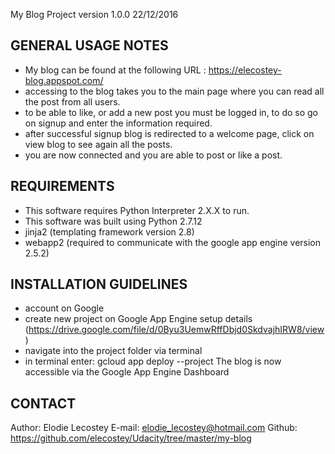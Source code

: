 My Blog Project version 1.0.0 22/12/2016

GENERAL USAGE NOTES
-------------------------------------------------------------------------------
- My blog can be found at the following URL : https://elecostey-blog.appspot.com/
- accessing to the blog takes you to the main page where you can read all the post from all users.
- to be able to like, or add a new post you must be logged in, to do so go on signup and enter the information required.
- after successful signup blog is redirected to a welcome page,  click on view blog to see again all the posts.
- you are now connected and you are able to post or like a post.

REQUIREMENTS
-------------------------------------------------------------------------------
- This software requires Python Interpreter 2.X.X to run.
- This software was built using Python 2.7.12
- jinja2 (templating framework version 2.8)
- webapp2 (required to communicate with the google app engine version 2.5.2)


INSTALLATION GUIDELINES
-------------------------------------------------------------------------------
- account on Google
- create new project on Google App Engine
  setup details (https://drive.google.com/file/d/0Byu3UemwRffDbjd0SkdvajhIRW8/view)
- navigate into the project folder via terminal
- in terminal enter: gcloud app deploy --project <name of project>
  The blog is now accessible via the Google App Engine Dashboard

CONTACT
-------------------------------------------------------------------------------
Author: Elodie Lecostey
E-mail: elodie_lecostey@hotmail.com
Github: https://github.com/elecostey/Udacity/tree/master/my-blog
